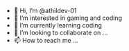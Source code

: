 - 👋 Hi, I’m @athildev-01
- 👀 I’m interested in gaming and coding
- 🌱 I’m currently learning coding
- 💞️ I’m looking to collaborate on ...
- 📫 How to reach me ...

<!---
athildev/crio-01 is a ✨ special ✨ repository because its `README.md` (this file) appears on your GitHub profile.
You can click the Preview link to take a look at your changes.
--->
